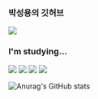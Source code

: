 ### 박성용의 깃허브

<a href="https://cs.yonsei.ac.kr/" target="_blank"><img src="https://img.shields.io/badge/Yonsei-2E2EFE?style=flat&logo=Yoast&logoColor=FFFFFF"/></a>

### I'm studying...
<a href="https://www.w3.org/" target="_blank"><img src="https://img.shields.io/badge/HTML5-?style=flat&logo=HTML5&logoColor=#E34F26"/></a>
<a href="https://isocpp.org/" target="_blank"><img src="https://img.shields.io/badge/C++-?style=flat&logo=C++&logoColor=00599C"/></a>
<a href="https://www.python.org/" target="_blank"><img src="https://img.shields.io/badge/Python-?style=flat&logo=Python&logoColor=3776AB"/></a>
<a href="https://pytorch.org/" target="_blank"><img src="https://img.shields.io/badge/PyTorch-?style=flat&logo=PyTorch&logoColor=EE4C2C"/></a>


![Anurag's GitHub stats](https://github-readme-stats.vercel.app/api?username=parksungyongdev0101&show_icons=true&theme=swift)
<!--
**parksungyongdev0101/parksungyongdev0101** is a ✨ _special_ ✨ repository because its `README.md` (this file) appears on your GitHub profile.

Here are some ideas to get you started:

- 🔭 I’m currently working on ...
- 🌱 I’m currently learning ...
- 👯 I’m looking to collaborate on ...
- 🤔 I’m looking for help with ...
- 💬 Ask me about ...
- 📫 How to reach me: ...
- 😄 Pronouns: ...
- ⚡ Fun fact: ...
-->
